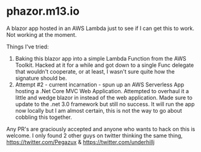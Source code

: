 # phazor.m13.io
A blazor app hosted in an AWS Lambda just to see if I can get this to work.  Not working at the moment.

Things I've tried:
1. Baking this blazor app into a simple Lambda Function from the AWS Toolkit. Hacked at it for a while and got down to a single Func delegate that wouldn't cooperate, or at least, I wasn't sure quite how the signature should be.
2. Attempt #2 - current incarnation - spun up an AWS Serverless App hosting a .Net Core MVC Web Application.  Attempted to overhaul it a little and wedge blazor in instead of the web application.  Made sure to update to the .net 3.0 framework but still no success.  It will run the app now locally but I am almost certain, this is not the way to go about cobbling this together.

Any PR's are graciously accepted and anyone who wants to hack on this is welcome.  I only found 2 other guys on twitter thinking the same thing, https://twitter.com/Pegazux & https://twitter.com/underhillj
